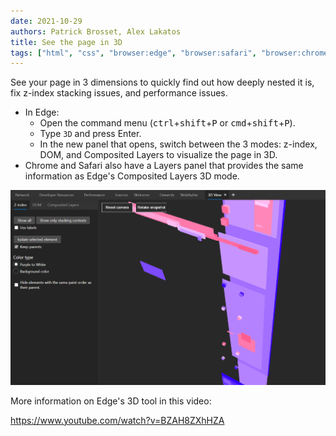 ```yaml
---
date: 2021-10-29
authors: Patrick Brosset, Alex Lakatos
title: See the page in 3D
tags: ["html", "css", "browser:edge", "browser:safari", "browser:chrome"]
---
```

See your page in 3 dimensions to quickly find out how deeply nested it is, fix z-index stacking issues, and performance issues.

* In Edge:
  * Open the command menu (<kbd>ctrl</kbd>+<kbd>shift</kbd>+<kbd>P</kbd> or <kbd>cmd</kbd>+<kbd>shift</kbd>+<kbd>P</kbd>).
  * Type `3D` and press Enter.
  * In the new panel that opens, switch between the 3 modes: z-index, DOM, and Composited Layers to visualize the page in 3D.
* Chrome and Safari also have a Layers panel that provides the same information as Edge's Composited Layers 3D mode.

![The 3D view tool showing a page's z-index stacking tree as a 3d scene.](/assets/img/see-the-page-in-3d.png)

More information on Edge's 3D tool in this video:

https://www.youtube.com/watch?v=BZAH8ZXhHZA
